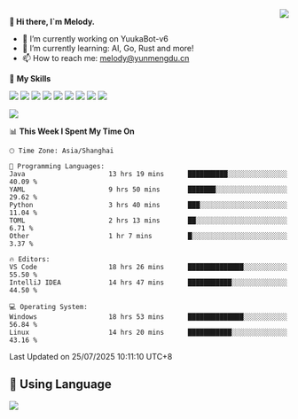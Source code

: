 <a href="#">
  <img align="right" src="https://github-readme-stats.vercel.app/api?username=melodyyuuka&count_private=true&show_icons=true" />
</a>

**👋 Hi there, I`m Melody.**

- 🔭 I’m currently working on YuukaBot-v6
- 🌱 I’m currently learning: AI, Go, Rust and more!
- 📫 How to reach me: melody@yunmengdu.cn

🌟 **My Skills** 

![](https://img.shields.io/badge/-Python-3e74a2?style=flat-square&logo=Python&logoColor=fff)
![](https://img.shields.io/badge/-Java-007396?style=flat-square&logo=OpenJDK&logoColor=fff)
![](https://img.shields.io/badge/-Node.js-339933?style=flat-square&logo=Node.js&logoColor=fff)
![](https://img.shields.io/badge/-Git-f05032?style=flat-square&logo=git&logoColor=fff)
![](https://img.shields.io/badge/-PostgreSQL-4169e1?style=flat-square&logo=PostgreSQL&logoColor=fff)
![](https://img.shields.io/badge/-Rust-000000?style=flat-square&logo=rust&logoColor=fff)
![](https://img.shields.io/badge/-VSCode-007acc?style=flat-square&logo=Visual-Studio-Code&logoColor=fff)
![](https://img.shields.io/badge/-FastAPI-009688?style=flat-square&logo=FastAPI&logoColor=fff)
![](https://img.shields.io/badge/-Linux-000000?style=flat-square&logo=Linux&logoColor=fff)


![](https://wakatime.com/badge/user/fa6dc0e2-47c5-4d2d-ae45-69fec6f2122c.svg)

<!--START_SECTION:waka-->
📊 **This Week I Spent My Time On** 

```text
🕑︎ Time Zone: Asia/Shanghai

💬 Programming Languages: 
Java                     13 hrs 19 mins      ██████████░░░░░░░░░░░░░░░   40.09 % 
YAML                     9 hrs 50 mins       ███████░░░░░░░░░░░░░░░░░░   29.62 % 
Python                   3 hrs 40 mins       ███░░░░░░░░░░░░░░░░░░░░░░   11.04 % 
TOML                     2 hrs 13 mins       ██░░░░░░░░░░░░░░░░░░░░░░░    6.71 % 
Other                    1 hr 7 mins         █░░░░░░░░░░░░░░░░░░░░░░░░    3.37 % 

🔥 Editors: 
VS Code                  18 hrs 26 mins      ██████████████░░░░░░░░░░░   55.50 % 
IntelliJ IDEA            14 hrs 47 mins      ███████████░░░░░░░░░░░░░░   44.50 % 

💻 Operating System: 
Windows                  18 hrs 53 mins      ██████████████░░░░░░░░░░░   56.84 % 
Linux                    14 hrs 20 mins      ███████████░░░░░░░░░░░░░░   43.16 % 
```


 Last Updated on 25/07/2025 10:11:10 UTC+8
<!--END_SECTION:waka-->

## 🥰 **Using Language**

![](https://github-readme-stats.vercel.app/api/wakatime?username=MelodyYuyuko&layout=compact&hide_border=true)
